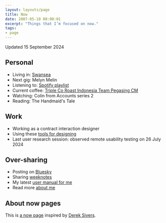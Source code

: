```yaml
---
layout: layouts/page
title: Now
date: 2007-05-10 00:00:01
excerpt: "Things that I’m focused on now."
tags:
- page
---
```


Updated 15 September 2024

## Personal

- Living in: [Swansea](/blog/things-to-do-in-swansea/)
- Next gig: Melyn Melin
- Listening to: [Spotify playlist](https://open.spotify.com/playlist/4gOOXjZ8qgSvdmbeLoFsCc)
- Current coffee: [Triple Co Roast Indonesia Team Pegasing CM](https://www.triplecoroast.com/products/indonesia-team-pegasing-cm)
- Watching: Colin from Accounts series 2
- Reading: The Handmaid's Tale

## Work

- Working as a contract interaction designer
- Using these [tools for designing](/uses)
- Last user research session: observed remote usability testing on 26 July 2024

## Over-sharing

- Posting on [Bluesky](https://bsky.app/profile/benjystanton.bsky.social)
- Sharing [weeknotes](/blog/category/weeknotes)
- My latest [user manual for me](/blog/a-user-manual-for-me-version-3/)
- Read more [about me](/about)

## About now pages

This is [a now page](https://nownownow.com/about) inspired by [Derek Sivers](https://sive.rs/now).